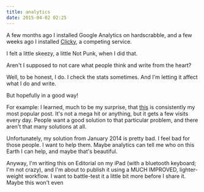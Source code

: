 ```yaml
---
title: analytics
date: 2015-04-02 02:25
---
```


A few months ago I installed Google Analytics on hardscrabble, and a few weeks ago I installed [Clicky](https://clicky.com), a competing service.

I felt a little skeezy, a little Not Punk, when I did that.

Aren't I supposed to not care what people think and write from the heart?

Well, to be honest, I do. I check the stats sometimes. And I'm letting it affect what I do and write.

But hopefully in a good way!

For example: I learned, much to be my surprise, that [this](/2014/jekyll-api/) is consistently my most popular post. It's not a mega hit or anything, but it gets a few visits every day. People want a good solution to that particular problem, and there aren't that many solutions at all.

Unfortunately, my solution from January 2014 is pretty bad. I feel bad for those people. I want to help them. Maybe analytics can tell me who on this Earth I can help, and maybe that's beautiful.

Anyway, I'm writing this on Editorial on my iPad (with a bluetooth keyboard; I'm not crazy), and I'm about to publish it using a MUCH IMPROVED, lighter-weight workflow. I want to battle-test it a little bit more before I share it. Maybe this won't even
